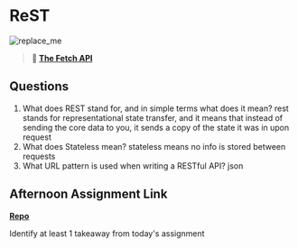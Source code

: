 # ReST

![replace_me](https://codeworks.blob.core.windows.net/public/assets/img/illustrations/placeholder.svg)

> **📖 [The Fetch API](https://codeworksacademy.com/fs-student-guide/resources/wk4/04-Fetch)**

## Questions

1. What does REST stand for, and in simple terms what does it mean?
rest stands for representational state transfer, and it means that instead of sending the core data to you, it sends a copy of the state it was in upon request
2. What does Stateless mean?
stateless means no info is stored between requests
3. What URL pattern is used when writing a RESTful API?
json
## Afternoon Assignment Link

**[Repo](https://github.com/TimothyMcCormick/gifted)**

Identify at least 1 takeaway from today's assignment
